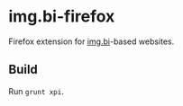 # img.bi-firefox
Firefox extension for [img.bi](https://img.bi)-based websites.

## Build
Run `grunt xpi`.
